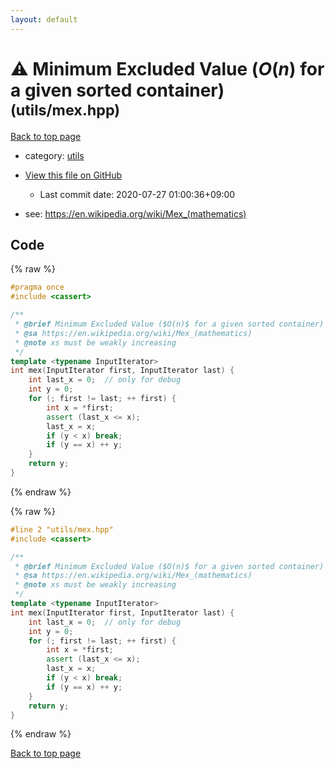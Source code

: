 ```yaml
---
layout: default
---
```


<!-- mathjax config similar to math.stackexchange -->
<script type="text/javascript" async
  src="https://cdnjs.cloudflare.com/ajax/libs/mathjax/2.7.5/MathJax.js?config=TeX-MML-AM_CHTML">
</script>
<script type="text/x-mathjax-config">
  MathJax.Hub.Config({
    TeX: { equationNumbers: { autoNumber: "AMS" }},
    tex2jax: {
      inlineMath: [ ['$','$'] ],
      processEscapes: true
    },
    "HTML-CSS": { matchFontHeight: false },
    displayAlign: "left",
    displayIndent: "2em"
  });
</script>

<script type="text/javascript" src="https://cdnjs.cloudflare.com/ajax/libs/jquery/3.4.1/jquery.min.js"></script>
<script src="https://cdn.jsdelivr.net/npm/jquery-balloon-js@1.1.2/jquery.balloon.min.js" integrity="sha256-ZEYs9VrgAeNuPvs15E39OsyOJaIkXEEt10fzxJ20+2I=" crossorigin="anonymous"></script>
<script type="text/javascript" src="../../assets/js/copy-button.js"></script>
<link rel="stylesheet" href="../../assets/css/copy-button.css" />


# :warning: Minimum Excluded Value ($O(n)$ for a given sorted container) <small>(utils/mex.hpp)</small>

<a href="../../index.html">Back to top page</a>

* category: <a href="../../index.html#2b3583e6e17721c54496bd04e57a0c15">utils</a>
* <a href="{{ site.github.repository_url }}/blob/master/utils/mex.hpp">View this file on GitHub</a>
    - Last commit date: 2020-07-27 01:00:36+09:00


* see: <a href="https://en.wikipedia.org/wiki/Mex_(mathematics)">https://en.wikipedia.org/wiki/Mex_(mathematics)</a>


## Code

<a id="unbundled"></a>
{% raw %}
```cpp
#pragma once
#include <cassert>

/**
 * @brief Minimum Excluded Value ($O(n)$ for a given sorted container)
 * @sa https://en.wikipedia.org/wiki/Mex_(mathematics)
 * @note xs must be weakly increasing
 */
template <typename InputIterator>
int mex(InputIterator first, InputIterator last) {
    int last_x = 0;  // only for debug
    int y = 0;
    for (; first != last; ++ first) {
        int x = *first;
        assert (last_x <= x);
        last_x = x;
        if (y < x) break;
        if (y == x) ++ y;
    }
    return y;
}

```
{% endraw %}

<a id="bundled"></a>
{% raw %}
```cpp
#line 2 "utils/mex.hpp"
#include <cassert>

/**
 * @brief Minimum Excluded Value ($O(n)$ for a given sorted container)
 * @sa https://en.wikipedia.org/wiki/Mex_(mathematics)
 * @note xs must be weakly increasing
 */
template <typename InputIterator>
int mex(InputIterator first, InputIterator last) {
    int last_x = 0;  // only for debug
    int y = 0;
    for (; first != last; ++ first) {
        int x = *first;
        assert (last_x <= x);
        last_x = x;
        if (y < x) break;
        if (y == x) ++ y;
    }
    return y;
}

```
{% endraw %}

<a href="../../index.html">Back to top page</a>

